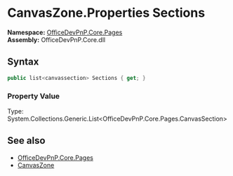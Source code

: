 # CanvasZone.Properties Sections
  

**Namespace:** [OfficeDevPnP.Core.Pages](OfficeDevPnP.Core.Pages.md)  
**Assembly:** OfficeDevPnP.Core.dll  
## Syntax
```C#
public list<canvassection> Sections { get; }
```

### Property Value
Type: System.Collections.Generic.List<OfficeDevPnP.Core.Pages.CanvasSection>  

## See also
- [OfficeDevPnP.Core.Pages](OfficeDevPnP.Core.Pages.md)
- [CanvasZone](OfficeDevPnP.Core.Pages.CanvasZone.md) 

